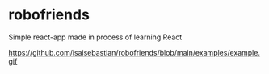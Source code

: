 # robofriends
Simple react-app made in process of learning React

https://github.com/isaisebastian/robofriends/blob/main/examples/example.gif
